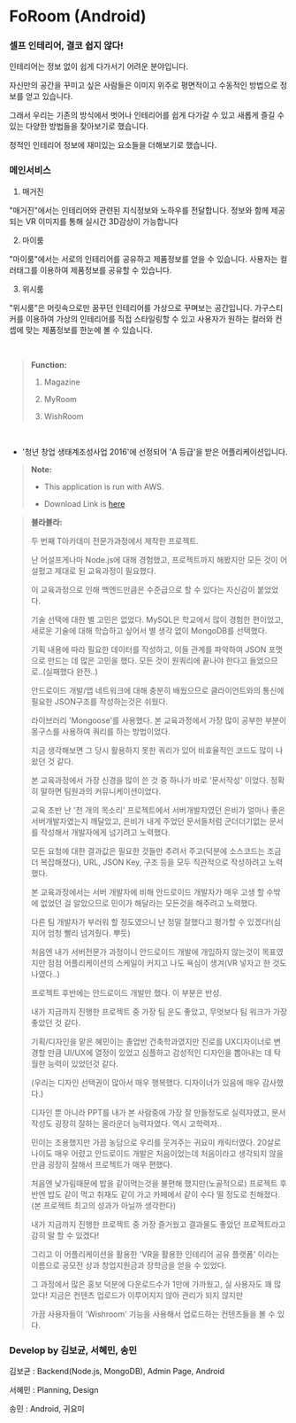 # FoRoom (Android)

### 셀프 인테리어, 결코 쉽지 않다!

인테리어는 정보 없이 쉽게 다가서기 어려운 분야입니다.

자신만의 공간을 꾸미고 싶은 사람들은
이미지 위주로 평면적이고 수동적인 방법으로 정보를 얻고 있습니다.

그래서 우리는 기존의 방식에서 벗어나
인테리어를 쉽게 다가갈 수 있고 새롭게 즐길 수 있는
다양한 방법들을 찾아보기로 했습니다.

정적인 인테리어 정보에 재미있는 요소들을 더해보기로 했습니다.



 ### 메인서비스


1. 매거진

"매거진"에서는 인테리어와 관련된 지식정보와 노하우를 전달합니다.
정보와 함께 제공되는 VR 이미지를 통해 실시간 3D감상이 가능합니다


2. 마이룸

"마이룸"에서는 서로의 인테리어를 공유하고 제품정보를 얻을 수 있습니다.
사용자는 컬러태그를 이용하여 제품정보를 공유할 수 있습니다.


3. 위시룸 

"위시룸"은 머릿속으로만 꿈꾸던 인테리어를 가상으로 꾸며보는 공간입니다.
가구스티커를 이용하여 가상의 인테리어를 직접 스타일링할 수 있고
사용자가 원하는 컬러와 컨셉에 맞는 제품정보를 한눈에 볼 수 있습니다.

<br />

> **Function:**
>
> 1. Magazine
>
> 2. MyRoom
>
> 3. WishRoom

<br />

 * '청년 창업 생태계조성사업 2016'에 선정되어 'A 등급'을 받은 어플리케이션입니다.
 
> **Note:** 
>
> - This application is run with AWS.
>
> - Download Link is [here][1]
>


> **블라블라:**
> 
> 두 번째 T아카데미 전문가과정에서 제작한 프로젝트.
>
> 난 어설프게나마 Node.js에 대해 경험했고, 프로젝트까지 해봤지만 모든 것이 어설펐고 제대로 된 교육과정이 필요했다.
>
> 이 교육과정으로 인해 백엔드만큼은 수준급으로 할 수 있다는 자신감이 붙었었다.
>
> 기술 선택에 대한 별 고민은 없었다. MySQL은 학교에서 많이 경험한 편이었고, 새로운 기술에 대해 학습하고 싶어서 별 생각 없이 MongoDB를 선택했다.
>
> 기획 내용에 따라 필요한 데이터를 작성하고, 이들 관계를 파악하여 JSON 포맷으로 만드는 데 많은 고민을 했다. 모든 것이 원쿼리에 끝나야 한다고 들었으므로..(실패했다 완전..) 
>
> 안드로이드 개발/앱 네트워크에 대해 충분히 배웠으므로 클라이언트와의 통신에 필요한 JSON구조를 작성하는것은 쉬웠다.
>
> 라이브러리 'Mongoose'를 사용했다. 본 교육과정에서 가장 많이 공부한 부분이 몽구스를 사용하여 쿼리를 하는 방법이었다.
>
> 지금 생각해보면 그 당시 활용하지 못한 쿼리가 있어 비효율적인 코드도 많이 나왔던 것 같다.
>
> 본 교육과정에서 가장 신경을 많이 쓴 것 중 하나가 바로 '문서작성' 이었다. 정확히 말하면 팀원과의 커뮤니케이션이었다.
>
> 교육 초반 난 '천 개의 목소리' 프로젝트에서 서버개발자였던 은비가 얼마나 좋은 서버개발자였는지 깨달았고, 은비가 내게 주었던 문서들처럼 군더더기없는 문서를 작성해서 개발자에게 넘기려고 노력했다.
>
> 모든 요청에 대한 결과값은 필요한 것들만 추려서 주고(덕분에 소스코드는 조금 더 복잡해졌다), URL, JSON Key, 구조 등을 모두 직관적으로 작성하려고 노력했다.
>
> 본 교육과정에서는 서버 개발자에 비해 안드로이드 개발자가 매우 고생 할 수밖에 없었던 걸 알았으므로 민이가 해달라는 모든것을 해주려고 노력했다.
>
> 다른 팀 개발자가 부러워 할 정도였으니 난 정말 잘했다고 평가할 수 있겠다!(심지어 엄청 빨리 넘겨줬다. 뿌듯)
>
> 처음엔 내가 서버전문가 과정이니 안드로이드 개발에 개입하지 않는것이 목표였지만 점점 어플리케이션의 스케일이 커지고 나도 욕심이 생겨(VR 넣자고 한 것도 나였다..)
>
> 프로젝트 후반에는 안드로이드 개발만 했다. 이 부분은 반성.
>
> 내가 지금까지 진행한 프로젝트 중 가장 팀 운도 좋았고, 무엇보다 팀 워크가 가장 좋았던 것 같다.
> 
> 기획/디자인을 맡은 혜민이는 졸업반 건축학과였지만 진로를 UX디자이너로 변경할 만큼 UI/UX에 열정이 있었고 심플하고 감성적인 디자인을 뽑아내는 데 탁월한 능력이 있었던것 같다.
>
> (우리는 디자인 선택권이 많아서 매우 행복했다. 디자이너가 있음에 매우 감사했다.)
>
> 디자인 뿐 아니라 PPT를 내가 본 사람중에 가장 잘 만들정도로 실력자였고, 문서작성도 굉장히 잘하는 올라운더 능력자였다. 역시 고학력자..
>
> 민이는 조용했지만 가끔 농담으로 우리를 웃겨주는 귀요미 캐릭터였다. 20살로 나이도 매우 어렸고 안드로이드 개발은 처음이었는데 처음이라고 생각되지 않을만큼 굉장히 잘해서 프로젝트가 매우 편했다.
>
> 처음엔 낯가림때문에 밥을 같이먹는것을 불편해 했지만(노골적으로) 프로젝트 후반엔 밥도 같이 먹고 취재도 같이 가고 카페에서 같이 수다 떨 정도로 친해졌다.(본 프로젝트 최고의 성과가 아닐까 생각한다)
>
> 내가 지금까지 진행한 프로젝트 중 가장 즐거웠고 결과물도 좋았던 프로젝트라고 감히 말 할 수 있겠다!
>
> 그리고 이 어플리케이션을 활용한 'VR을 활용한 인테리어 공유 플랫폼' 이라는 이름으로 공모전 상과 창업지원금과 장학금을 얻을 수 있었다.
> 
> 그 과정에서 많은 홍보 덕분에 다운로드수가 1만에 가까웠고, 실 사용자도 꽤 많았다! 지금은 컨텐츠 업로드가 이루어지지 않아 관리가 되지 않지만
>
> 가끔 사용자들이 'Wishroom' 기능을 사용해서 업로드하는 컨텐츠들을 볼 수 있다.
>
> 


### Develop by 김보균, 서혜민, 송민
 
 김보균 : Backend(Node.js, MongoDB), Admin Page, Android
 
 서혜민 : Planning, Design
 
 송민 : Android, 귀요미

  [1]: https://play.google.com/store/apps/details?id=com.forroom.suhyemin.kimbogyun.songmin
